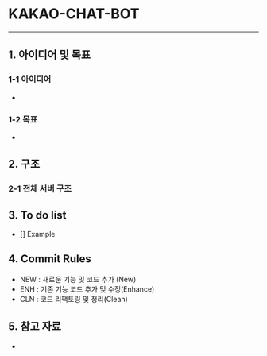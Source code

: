 # KAKAO-CHAT-BOT
-----------------------
## 1. 아이디어 및 목표

### 1-1 아이디어 
-
### 1-2 목표
- 

## 2. 구조
### 2-1 전체 서버 구조

## 3. To do list
- [] Example

## 4. Commit Rules
- NEW : 새로운 기능 및 코드 추가 (New)
- ENH : 기존 기능 코드 추가 및 수정(Enhance)
- CLN : 코드 리팩토링 및 정리(Clean)

## 5. 참고 자료
- 
